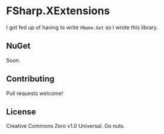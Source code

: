# FSharp.XExtensions

I got fed up of having to write `XName.Get` so I wrote this library.

## NuGet

Soon.

## Contributing

Pull requests welcome!

## License

Creative Commons Zero v1.0 Universal. Go nuts.
